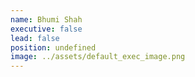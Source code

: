 ```yaml
---
name: Bhumi Shah
executive: false
lead: false
position: undefined
image: ../assets/default_exec_image.png
---
```

